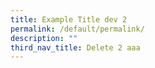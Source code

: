 ```yaml
---
title: Example Title dev 2
permalink: /default/permalink/
description: ""
third_nav_title: Delete 2 aaa
---
```

